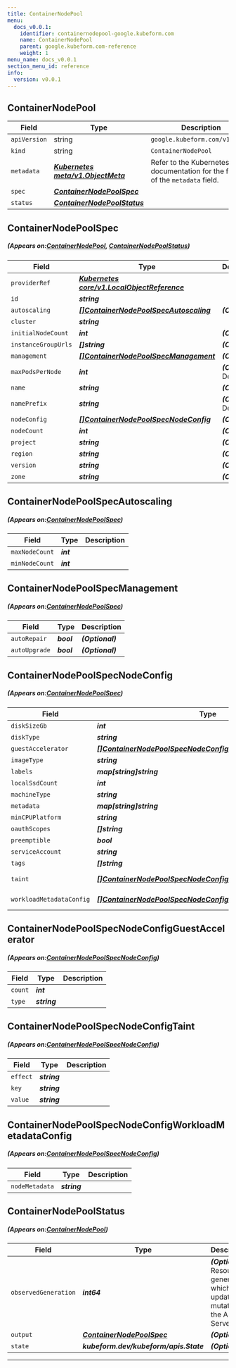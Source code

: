 ```yaml
---
title: ContainerNodePool
menu:
  docs_v0.0.1:
    identifier: containernodepool-google.kubeform.com
    name: ContainerNodePool
    parent: google.kubeform.com-reference
    weight: 1
menu_name: docs_v0.0.1
section_menu_id: reference
info:
  version: v0.0.1
---
```


## ContainerNodePool
| Field | Type | Description |
| ------ | ----- | ----------- |
| `apiVersion` | string | `google.kubeform.com/v1alpha1` |
|    `kind` | string | `ContainerNodePool` |
| `metadata` | ***[Kubernetes meta/v1.ObjectMeta](https://kubernetes.io/docs/reference/generated/kubernetes-api/v1.13/#objectmeta-v1-meta)***|Refer to the Kubernetes API documentation for the fields of the `metadata` field.|
| `spec` | ***[ContainerNodePoolSpec](#ContainerNodePoolSpec)***||
| `status` | ***[ContainerNodePoolStatus](#ContainerNodePoolStatus)***||
## ContainerNodePoolSpec
##### (Appears on:[ContainerNodePool](#ContainerNodePool), [ContainerNodePoolStatus](#ContainerNodePoolStatus))
| Field | Type | Description |
| ------ | ----- | ----------- |
| `providerRef` | ***[Kubernetes core/v1.LocalObjectReference](https://kubernetes.io/docs/reference/generated/kubernetes-api/v1.13/#localobjectreference-v1-core)***||
| `id` | ***string***||
| `autoscaling` | ***[[]ContainerNodePoolSpecAutoscaling](#ContainerNodePoolSpecAutoscaling)***| ***(Optional)*** |
| `cluster` | ***string***||
| `initialNodeCount` | ***int***| ***(Optional)*** |
| `instanceGroupUrls` | ***[]string***| ***(Optional)*** |
| `management` | ***[[]ContainerNodePoolSpecManagement](#ContainerNodePoolSpecManagement)***| ***(Optional)*** |
| `maxPodsPerNode` | ***int***| ***(Optional)*** Deprecated|
| `name` | ***string***| ***(Optional)*** |
| `namePrefix` | ***string***| ***(Optional)*** Deprecated|
| `nodeConfig` | ***[[]ContainerNodePoolSpecNodeConfig](#ContainerNodePoolSpecNodeConfig)***| ***(Optional)*** |
| `nodeCount` | ***int***| ***(Optional)*** |
| `project` | ***string***| ***(Optional)*** |
| `region` | ***string***| ***(Optional)*** |
| `version` | ***string***| ***(Optional)*** |
| `zone` | ***string***| ***(Optional)*** |
## ContainerNodePoolSpecAutoscaling
##### (Appears on:[ContainerNodePoolSpec](#ContainerNodePoolSpec))
| Field | Type | Description |
| ------ | ----- | ----------- |
| `maxNodeCount` | ***int***||
| `minNodeCount` | ***int***||
## ContainerNodePoolSpecManagement
##### (Appears on:[ContainerNodePoolSpec](#ContainerNodePoolSpec))
| Field | Type | Description |
| ------ | ----- | ----------- |
| `autoRepair` | ***bool***| ***(Optional)*** |
| `autoUpgrade` | ***bool***| ***(Optional)*** |
## ContainerNodePoolSpecNodeConfig
##### (Appears on:[ContainerNodePoolSpec](#ContainerNodePoolSpec))
| Field | Type | Description |
| ------ | ----- | ----------- |
| `diskSizeGb` | ***int***| ***(Optional)*** |
| `diskType` | ***string***| ***(Optional)*** |
| `guestAccelerator` | ***[[]ContainerNodePoolSpecNodeConfigGuestAccelerator](#ContainerNodePoolSpecNodeConfigGuestAccelerator)***| ***(Optional)*** |
| `imageType` | ***string***| ***(Optional)*** |
| `labels` | ***map[string]string***| ***(Optional)*** |
| `localSsdCount` | ***int***| ***(Optional)*** |
| `machineType` | ***string***| ***(Optional)*** |
| `metadata` | ***map[string]string***| ***(Optional)*** |
| `minCPUPlatform` | ***string***| ***(Optional)*** |
| `oauthScopes` | ***[]string***| ***(Optional)*** |
| `preemptible` | ***bool***| ***(Optional)*** |
| `serviceAccount` | ***string***| ***(Optional)*** |
| `tags` | ***[]string***| ***(Optional)*** |
| `taint` | ***[[]ContainerNodePoolSpecNodeConfigTaint](#ContainerNodePoolSpecNodeConfigTaint)***| ***(Optional)*** Deprecated|
| `workloadMetadataConfig` | ***[[]ContainerNodePoolSpecNodeConfigWorkloadMetadataConfig](#ContainerNodePoolSpecNodeConfigWorkloadMetadataConfig)***| ***(Optional)*** Deprecated|
## ContainerNodePoolSpecNodeConfigGuestAccelerator
##### (Appears on:[ContainerNodePoolSpecNodeConfig](#ContainerNodePoolSpecNodeConfig))
| Field | Type | Description |
| ------ | ----- | ----------- |
| `count` | ***int***||
| `type` | ***string***||
## ContainerNodePoolSpecNodeConfigTaint
##### (Appears on:[ContainerNodePoolSpecNodeConfig](#ContainerNodePoolSpecNodeConfig))
| Field | Type | Description |
| ------ | ----- | ----------- |
| `effect` | ***string***||
| `key` | ***string***||
| `value` | ***string***||
## ContainerNodePoolSpecNodeConfigWorkloadMetadataConfig
##### (Appears on:[ContainerNodePoolSpecNodeConfig](#ContainerNodePoolSpecNodeConfig))
| Field | Type | Description |
| ------ | ----- | ----------- |
| `nodeMetadata` | ***string***||
## ContainerNodePoolStatus
##### (Appears on:[ContainerNodePool](#ContainerNodePool))
| Field | Type | Description |
| ------ | ----- | ----------- |
| `observedGeneration` | ***int64***| ***(Optional)*** Resource generation, which is updated on mutation by the API Server.|
| `output` | ***[ContainerNodePoolSpec](#ContainerNodePoolSpec)***| ***(Optional)*** |
| `state` | ***kubeform.dev/kubeform/apis.State***| ***(Optional)*** |
---
